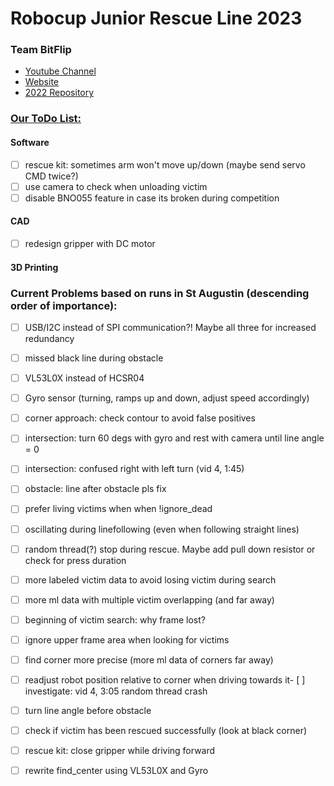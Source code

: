 # Robocup Junior Rescue Line 2023
### Team BitFlip


* [Youtube Channel](https://www.youtube.com/channel/UCC9BH-tkFcYVH9Up8JBV4LQ)
* [Website](http://kraemer123.de/)
* [2022 Repository](https://github.com/saegersven/robocup)

### <u>Our ToDo List:</u>

#### Software

- [ ] rescue kit: sometimes arm won't move up/down (maybe send servo CMD twice?)
- [ ] use camera to check when unloading victim
- [ ] disable BNO055 feature in case its broken during competition

#### CAD

- [ ] redesign gripper with DC motor

#### 3D Printing

### Current Problems based on runs in St Augustin (descending order of importance):
- [ ] USB/I2C instead of SPI communication?! Maybe all three for increased redundancy

- [ ] missed black line during obstacle
- [ ] VL53L0X instead of HCSR04
- [ ] Gyro sensor (turning, ramps up and down, adjust speed accordingly)
- [ ] corner approach: check contour to avoid false positives
- [ ] intersection: turn 60 degs with gyro and rest with camera until line angle = 0
- [ ] intersection: confused right with left turn (vid 4, 1:45)
- [ ] obstacle: line after obstacle pls fix
- [ ] prefer living victims when when !ignore_dead 
- [ ] oscillating during linefollowing (even when following straight lines)
- [ ] random thread(?) stop during rescue. Maybe add pull down resistor or check for press  duration
- [ ] more labeled victim data to avoid losing victim during search
- [ ] more ml data with multiple victim overlapping (and far away)
- [ ] beginning of victim search: why frame lost?
- [ ] ignore upper frame area when looking for victims
- [ ] find corner more precise (more ml data of corners far away)
- [ ] readjust robot position relative to corner when driving towards it- [ ] investigate: vid 4, 3:05 random thread crash
- [ ] turn line angle before obstacle
- [ ] check if victim has been rescued successfully (look at black corner)
- [ ] rescue kit: close gripper while driving forward 
- [ ] rewrite find_center using VL53L0X and Gyro